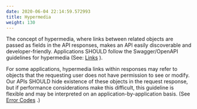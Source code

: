 ```yaml
---
date: 2020-06-04 22:14:59.572993
title: Hypermedia
weight: 130
---
```

<div id="hypermedia" class="section">


The concept of hypermedia, where links between related objects are
passed as fields in the API responses, makes an API easily discoverable
and developer-friendly. Applications SHOULD follow the Swagger/OpenAPI
guidelines for hypermedia (See:
[Links](https://swagger.io/docs/specification/links/) ).

For some applications, hypermedia links within responses may refer to
objects that the requesting user does not have permission to see or
modify. Our APIs SHOULD hide existence of these objects in the request
response, but if performance considerations make this difficult, this
guideline is flexible and may be interpreted on an
application-by-application basis. (See [Error Codes](#error-codes) .)

</div>
